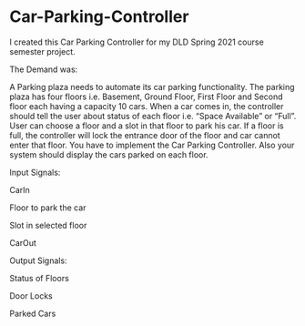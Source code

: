 # Car-Parking-Controller

I created this Car Parking Controller for my DLD Spring 2021 course semester project.

The Demand was:

A Parking plaza needs to automate its car parking functionality. The parking plaza
has four floors i.e. Basement, Ground Floor, First Floor and Second floor each
having a capacity 10 cars. When a car comes in, the controller should tell the user
about status of each floor i.e. “Space Available” or “Full”. User can choose a floor
and a slot in that floor to park his car. If a floor is full, the controller will lock the
entrance door of the floor and car cannot enter that floor. You have to implement
the Car Parking Controller. Also your system should display the cars parked on
each floor.


Input Signals:

CarIn

Floor to park the car

Slot in selected floor

CarOut



Output Signals:

Status of Floors

Door Locks

Parked Cars
